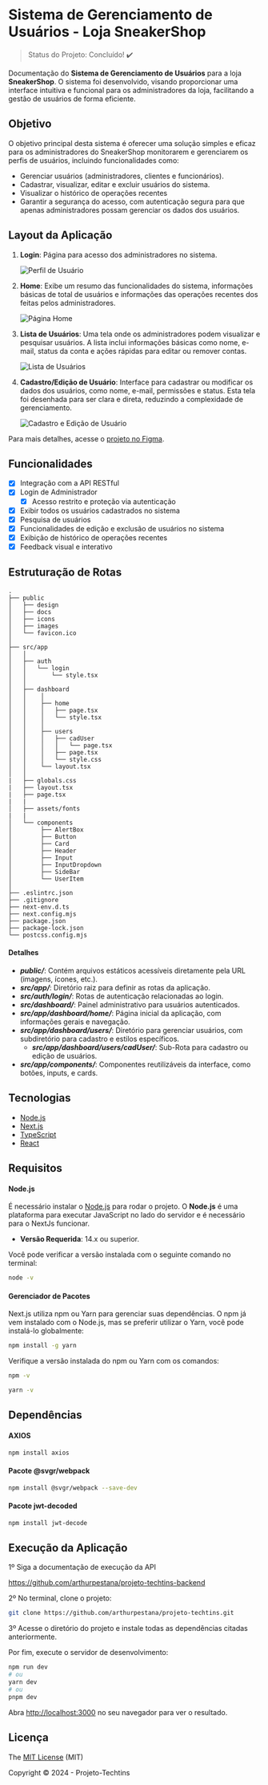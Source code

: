 # Sistema de Gerenciamento de Usuários - Loja SneakerShop
> Status do Projeto: Concluído! :heavy_check_mark:

Documentação do **Sistema de Gerenciamento de Usuários** para a loja **SneakerShop**. O sistema foi desenvolvido, visando proporcionar uma interface intuitiva e funcional para os administradores da loja, facilitando a gestão de usuários de forma eficiente.

## Objetivo

O objetivo principal desta sistema é oferecer uma solução simples e eficaz para os administradores do SneakerShop monitorarem e gerenciarem os perfis de usuários, incluindo funcionalidades como:

- Gerenciar usuários (administradores, clientes e funcionários).
- Cadastrar, visualizar, editar e excluir usuários do sistema.
- Visualizar o histórico de operações recentes
- Garantir a segurança do acesso, com autenticação segura para que apenas administradores possam gerenciar os dados dos usuários.

## Layout da Aplicação

1. **Login**: Página para acesso dos administradores no sistema.

   ![Perfil de Usuário](./public/design/login-pag.png)

2. **Home**: Exibe um resumo das funcionalidades do sistema, informações básicas de total de usuários e informações das operações recentes dos feitas pelos administradores.

   ![Página Home](./public/design/home-pag.png)

3. **Lista de Usuários**: Uma tela onde os administradores podem visualizar e pesquisar usuários. A lista inclui informações básicas como nome, e-mail, status da conta e ações rápidas para editar ou remover contas.

   ![Lista de Usuários](./public/design/users-pag.png)

4. **Cadastro/Edição de Usuário**: Interface para cadastrar ou modificar os dados dos usuários, como nome, e-mail, permissões e status. Esta tela foi desenhada para ser clara e direta, reduzindo a complexidade de gerenciamento.

   ![Cadastro e Edição de Usuário](./public/design/cad-pag.png)

Para mais detalhes, acesse o [projeto no Figma](https://www.figma.com/design/SJuZt1hepNeWCXbaC9Ls9p/Gerenciamento-de-Usu%C3%A1rios---SneakerShop?node-id=3019-2807&t=JGKBrdmabTsH7u8N-1).


## Funcionalidades

- [x] Integração com a API RESTful
- [x] Login de Administrador
   - [x] Acesso restrito e proteção via autenticação
- [x] Exibir todos os usuários cadastrados no sistema
- [x] Pesquisa de usuários
- [x] Funcionalidades de edição e exclusão de usuários no sistema
- [x] Exibição de histórico de operações recentes
- [x] Feedback visual e interativo

## Estruturação de Rotas

```
.
├── public
│   ├── design
│   ├── docs
│   ├── icons
│   ├── images
│   └── favicon.ico
│
├── src/app
│   │
│   ├── auth
│   │   └── login
│   │       └── style.tsx
│   │
│   ├── dashboard
│   │    │
│   │    ├── home
│   │    │   ├── page.tsx
│   │    │   └── style.tsx
│   │    │
│   │    ├── users
│   │    │   ├── cadUser
│   │    │   │   └── page.tsx
│   │    │   ├── page.tsx
│   │    │   └── style.css
│   │    └── layout.tsx
│   │
|   ├── globals.css
|   ├── layout.tsx
|   ├── page.tsx
|   |
│   ├── assets/fonts
|   |
│   └── components
│        ├── AlertBox
│        ├── Button
│        ├── Card
│        ├── Header
│        ├── Input
│        ├── InputDropdown
│        ├── SideBar
│        └── UserItem
│
├── .eslintrc.json
├── .gitignore
├── next-env.d.ts
├── next.config.mjs
├── package.json
├── package-lock.json
└── postcss.config.mjs

```

#### Detalhes

- ***public/***: Contém arquivos estáticos acessíveis diretamente pela URL (imagens, ícones, etc.).
- ***src/app/***: Diretório raiz para definir as rotas da aplicação.
- ***src/auth/login/***: Rotas de autenticação relacionadas ao login.
- ***src/dashboard/***: Painel administrativo para usuários autenticados.
- ***src/app/dashboard/home/***: Página inicial da aplicação, com informações gerais e navegação.
- ***src/app/dashboard/users/***: Diretório para gerenciar usuários, com subdiretório para cadastro e estilos específicos.
   - ***src/app/dashboard/users/cadUser/***: Sub-Rota para cadastro ou edição de usuários.
- ***src/app/components/***: Componentes reutilizáveis da interface, como botões, inputs, e cards.

## Tecnologias

- [Node.js](https://nodejs.org/en/)
- [Next.js](https://nextjs.org/)
- [TypeScript](https://www.typescriptlang.org/)
- [React](https://pt-br.reactjs.org/)

## Requisitos

#### Node.js
É necessário instalar o [Node.js](https://nodejs.org/en/) para rodar o projeto. O **Node.js** é uma plataforma para executar JavaScript no lado do servidor e é necessário para o NextJs funcionar.

- **Versão Requerida**: 14.x ou superior.
  
Você pode verificar a versão instalada com o seguinte comando no terminal:

```bash
node -v
```

#### Gerenciador de Pacotes

Next.js utiliza npm ou Yarn para gerenciar suas dependências. O npm já vem instalado com o Node.js, mas se preferir utilizar o Yarn, você pode instalá-lo globalmente:

```bash
npm install -g yarn
```

Verifique a versão instalada do npm ou Yarn com os comandos:

```bash
npm -v
```
```bash
yarn -v
```

## Dependências

#### AXIOS

```bash
npm install axios
``` 

#### Pacote @svgr/webpack

```bash
npm install @svgr/webpack --save-dev
```

#### Pacote jwt-decoded

```bash
npm install jwt-decode
```

## Execução da Aplicação

1º Siga a documentação de execução da API

https://github.com/arthurpestana/projeto-techtins-backend

2º No terminal, clone o projeto:

```bash
git clone https://github.com/arthurpestana/projeto-techtins.git
```

3º Acesse o diretório do projeto e instale todas as dependências citadas anteriormente.

Por fim, execute o servidor de desenvolvimento:

```bash
npm run dev
# ou
yarn dev
# ou
pnpm dev
```

Abra [http://localhost:3000](http://localhost:3000) no seu navegador para ver o resultado.

## Licença 

The [MIT License]() (MIT)

Copyright :copyright: 2024 - Projeto-Techtins

